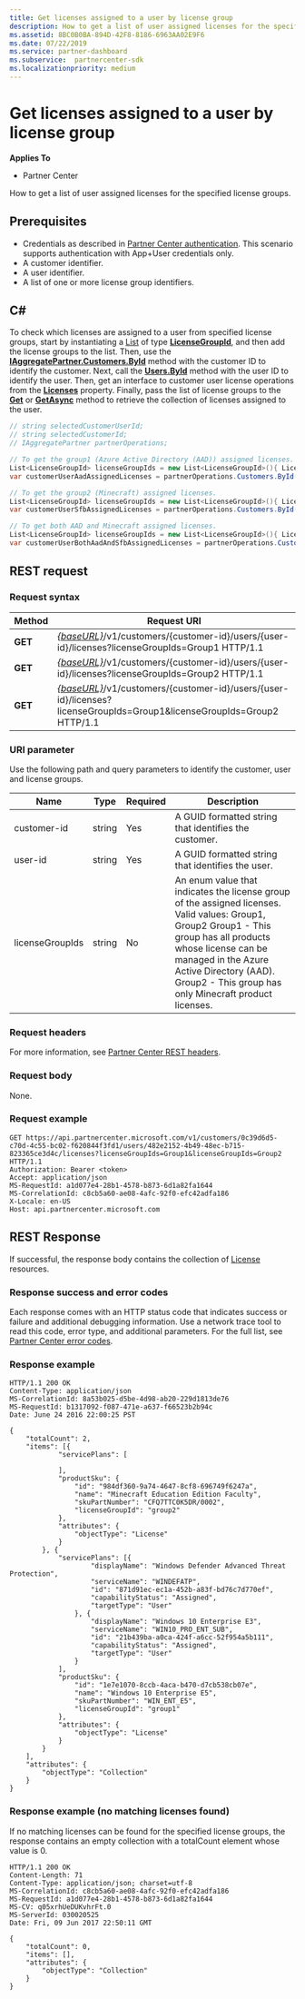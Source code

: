 ```yaml
---
title: Get licenses assigned to a user by license group
description: How to get a list of user assigned licenses for the specified license groups.
ms.assetid: 8BC0B0BA-894D-42F8-8186-6963AA02E9F6
ms.date: 07/22/2019
ms.service: partner-dashboard
ms.subservice:  partnercenter-sdk
ms.localizationpriority: medium
---
```


# Get licenses assigned to a user by license group

**Applies To**

- Partner Center

How to get a list of user assigned licenses for the specified license groups.

## Prerequisites

- Credentials as described in [Partner Center authentication](partner-center-authentication.md). This scenario supports authentication with App+User credentials only.
- A customer identifier.
- A user identifier.
- A list of one or more license group identifiers.

## C\#

To check which licenses are assigned to a user from specified license groups, start by instantiating a [List](https://docs.microsoft.com/dotnet/api/system.collections.generic.list-1) of type [**LicenseGroupId**](https://docs.microsoft.com/dotnet/api/microsoft.store.partnercenter.models.licenses.licensegroupid), and then add the license groups to the list. Then, use the [**IAggregatePartner.Customers.ById**](https://docs.microsoft.com/dotnet/api/microsoft.store.partnercenter.customers.icustomercollection.byid) method with the customer ID to identify the customer. Next, call the [**Users.ById**](https://docs.microsoft.com/dotnet/api/microsoft.store.partnercenter.customerusers.icustomerusercollection.byid) method with the user ID to identify the user. Then, get an interface to customer user license operations from the [**Licenses**](https://docs.microsoft.com/dotnet/api/microsoft.store.partnercenter.customerusers.icustomeruser.licenses) property. Finally, pass the list of license groups to the [**Get**](https://docs.microsoft.com/dotnet/api/microsoft.store.partnercenter.customerusers.icustomeruserlicensecollection.get) or [**GetAsync**](https://docs.microsoft.com/dotnet/api/microsoft.store.partnercenter.customerusers.icustomeruserlicensecollection.getasync) method to retrieve the collection of licenses assigned to the user.

``` csharp
// string selectedCustomerUserId;
// string selectedCustomerId;
// IAggregatePartner partnerOperations;

// To get the group1 (Azure Active Directory (AAD)) assigned licenses.
List<LicenseGroupId> licenseGroupIds = new List<LicenseGroupId>(){ LicenseGroupId.Group1 };
var customerUserAadAssignedLicenses = partnerOperations.Customers.ById(selectedCustomerId).Users.ById(selectedCustomerUserId).Licenses.Get(licenseGroupIds);

// To get the group2 (Minecraft) assigned licenses.
List<LicenseGroupId> licenseGroupIds = new List<LicenseGroupId>(){ LicenseGroupId.Group2 };
var customerUserSfbAssignedLicenses = partnerOperations.Customers.ById(selectedCustomerId).Users.ById(selectedCustomerUserId).Licenses.Get(licenseGroupIds);

// To get both AAD and Minecraft assigned licenses.
List<LicenseGroupId> licenseGroupIds = new List<LicenseGroupId>(){ LicenseGroupId.Group1, LicenseGroupId.Group2 };
var customerUserBothAadAndSfbAssignedLicenses = partnerOperations.Customers.ById(selectedCustomerId).Users.ById(selectedCustomerUserId).Licenses.Get(licenseGroupIds);
```

## REST request

### Request syntax

| Method  | Request URI                                                                                                                                            |
|---------|--------------------------------------------------------------------------------------------------------------------------------------------------------|
| **GET** | [*{baseURL}*](partner-center-rest-urls.md)/v1/customers/{customer-id}/users/{user-id}/licenses?licenseGroupIds=Group1 HTTP/1.1                        |
| **GET** | [*{baseURL}*](partner-center-rest-urls.md)/v1/customers/{customer-id}/users/{user-id}/licenses?licenseGroupIds=Group2 HTTP/1.1                        |
| **GET** | [*{baseURL}*](partner-center-rest-urls.md)/v1/customers/{customer-id}/users/{user-id}/licenses?licenseGroupIds=Group1&licenseGroupIds=Group2 HTTP/1.1 |

### URI parameter

Use the following path and query parameters to identify the customer, user and license groups.

| Name            | Type   | Required | Description                                                                                                                                                                                                                                                           |
|-----------------|--------|----------|-----------------------------------------------------------------------------------------------------------------------------------------------------------------------------------------------------------------------------------------------------------------------|
| customer-id     | string | Yes      | A GUID formatted string that identifies the customer.                                                                                                                                                                                                                 |
| user-id         | string | Yes      | A GUID formatted string that identifies the user.                                                                                                                                                                                                                     |
| licenseGroupIds | string | No       | An enum value that indicates the license group of the assigned licenses. Valid values: Group1, Group2 Group1 - This group has all products whose license can be managed in the Azure Active Directory (AAD). Group2 - This group has only Minecraft product licenses. |

### Request headers

For more information, see [Partner Center REST headers](headers.md).

### Request body

None.

### Request example

```http
GET https://api.partnercenter.microsoft.com/v1/customers/0c39d6d5-c70d-4c55-bc02-f620844f3fd1/users/482e2152-4b49-48ec-b715-823365ce3d4c/licenses?licenseGroupIds=Group1&licenseGroupIds=Group2 HTTP/1.1
Authorization: Bearer <token>
Accept: application/json
MS-RequestId: a1d077e4-28b1-4578-b873-6d1a82fa1644
MS-CorrelationId: c8cb5a60-ae08-4afc-92f0-efc42adfa186
X-Locale: en-US
Host: api.partnercenter.microsoft.com
```

##  REST Response

If successful, the response body contains the collection of [License](license-resources.md#license) resources.

### Response success and error codes

Each response comes with an HTTP status code that indicates success or failure and additional debugging information. Use a network trace tool to read this code, error type, and additional parameters. For the full list, see [Partner Center error codes](error-codes.md).

### Response example

```http
HTTP/1.1 200 OK
Content-Type: application/json
MS-CorrelationId: 8a53b025-d5be-4d98-ab20-229d1813de76
MS-RequestId: b1317092-f087-471e-a637-f66523b2b94c
Date: June 24 2016 22:00:25 PST

{
    "totalCount": 2,
    "items": [{
            "servicePlans": [

            ],
            "productSku": {
                "id": "984df360-9a74-4647-8cf8-696749f6247a",
                "name": "Minecraft Education Edition Faculty",
                "skuPartNumber": "CFQ7TTC0K5DR/0002",
                "licenseGroupId": "group2"
            },
            "attributes": {
                "objectType": "License"
            }
        }, {
            "servicePlans": [{
                    "displayName": "Windows Defender Advanced Threat Protection",
                    "serviceName": "WINDEFATP",
                    "id": "871d91ec-ec1a-452b-a83f-bd76c7d770ef",
                    "capabilityStatus": "Assigned",
                    "targetType": "User"
                }, {
                    "displayName": "Windows 10 Enterprise E3",
                    "serviceName": "WIN10_PRO_ENT_SUB",
                    "id": "21b439ba-a0ca-424f-a6cc-52f954a5b111",
                    "capabilityStatus": "Assigned",
                    "targetType": "User"
                }
            ],
            "productSku": {
                "id": "1e7e1070-8ccb-4aca-b470-d7cb538cb07e",
                "name": "Windows 10 Enterprise E5",
                "skuPartNumber": "WIN_ENT_E5",
                "licenseGroupId": "group1"
            },
            "attributes": {
                "objectType": "License"
            }
        }
    ],
    "attributes": {
        "objectType": "Collection"
    }
}
```

### Response example (no matching licenses found)

If no matching licenses can be found for the specified license groups, the response contains an empty collection with a totalCount element whose value is 0.

```http
HTTP/1.1 200 OK
Content-Length: 71
Content-Type: application/json; charset=utf-8
MS-CorrelationId: c8cb5a60-ae08-4afc-92f0-efc42adfa186
MS-RequestId: a1d077e4-28b1-4578-b873-6d1a82fa1644
MS-CV: q05xrhUeDUKvhrFt.0
MS-ServerId: 030020525
Date: Fri, 09 Jun 2017 22:50:11 GMT

{
    "totalCount": 0,
    "items": [],
    "attributes": {
        "objectType": "Collection"
    }
}
```